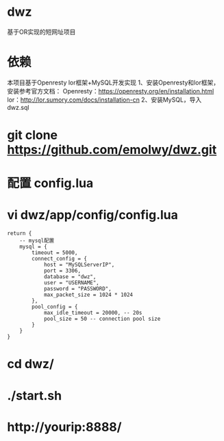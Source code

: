 # dwz
基于OR实现的短网址项目

# 依赖
本项目基于Openresty lor框架+MySQL开发实现
1、安装Openresty和lor框架，安装参考官方文档：
  Openresty：https://openresty.org/en/installation.html
  lor：http://lor.sumory.com/docs/installation-cn
2、安装MySQL，导入dwz.sql



# 
# git clone https://github.com/emolwy/dwz.git
# 配置 config.lua
# vi dwz/app/config/config.lua
	return {
		-- mysql配置
		mysql = {
			timeout = 5000,
			connect_config = {
				host = "MySQLServerIP", 
		        port = 3306, 
		        database = "dwz", 
		        user = "USERNAME", 
		        password = "PASSWORD", 
		        max_packet_size = 1024 * 1024
			},
			pool_config = {
				max_idle_timeout = 20000, -- 20s
	        	pool_size = 50 -- connection pool size
			}
		}
	}


# cd dwz/
# ./start.sh

# http://yourip:8888/



